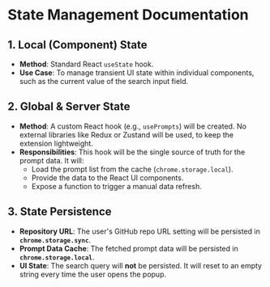 # State Management Documentation

## 1. Local (Component) State

* **Method**: Standard React `useState` hook.
* **Use Case**: To manage transient UI state within individual components, such as the current value of the search input field.

## 2. Global & Server State

* **Method**: A custom React hook (e.g., `usePrompts`) will be created. No external libraries like Redux or Zustand will be used, to keep the extension lightweight.
* **Responsibilities**: This hook will be the single source of truth for the prompt data. It will:
  * Load the prompt list from the cache (`chrome.storage.local`).
  * Provide the data to the React UI components.
  * Expose a function to trigger a manual data refresh.

## 3. State Persistence

* **Repository URL**: The user's GitHub repo URL setting will be persisted in **`chrome.storage.sync`**.
* **Prompt Data Cache**: The fetched prompt data will be persisted in **`chrome.storage.local`**.
* **UI State**: The search query will **not** be persisted. It will reset to an empty string every time the user opens the popup.
